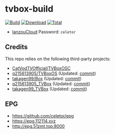 # tvbox-build

[![Build](https://img.shields.io/github/actions/workflow/status/mr-pangpang/tvbox-build/build.yml?branch=main&logo=github&label=Build)](https://github.com/mr-pangpang/tvbox-build/actions)
[![Download](https://img.shields.io/github/v/release/mr-pangpang/tvbox-build?color=orange&logoColor=orange&label=Download&logo=DocuSign)](https://github.com/mr-pangpang/tvbox-build/releases/latest) 
[![Total](https://shields.io/github/downloads/mr-pangpang/tvbox-build/total?logo=Bookmeter&label=Counts&logoColor=blue&color=blue)](https://github.com/mr-pangpang/tvbox-build/releases)

+ [lanzouCloud](https://wwi.lanzoup.com/b0dah3rlc)  Password: `celetor`

## Credits
This repo relies on the following third-party projects:
- [CatVodTVOfficial/TVBoxOSC](https://github.com/CatVodTVOfficial/TVBoxOSC)
- [q215613905/TVBoxOS](https://github.com/q215613905/TVBoxOS) (Updated: [commit](./log/q215613905.txt))
- [takagen99/Box](https://github.com/takagen99/Box) (Updated: [commit](./log/takagen99.txt))
- [q215613905_TVBox](https://github.com/mr-pangpang/q215613905_TVBox) (Updated: [commit](./log/q215613905.txt))
- [takagen99_TVBox](https://github.com/mr-pangpang/takagen99_TVBox) (Updated: [commit](./log/takagen99.txt))

## EPG
- https://github.com/celetor/epg
- https://epg.112114.xyz
- http://epg.51zmt.top:8000


